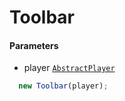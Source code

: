 # Toolbar

#### Parameters

- player [`AbstractPlayer`](/api/player)

```js
  new Toolbar(player);
```
